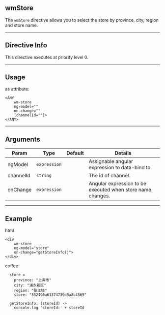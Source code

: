 ## wmStore
The `wmStore` directive allows you to select the store by province, city, region and store name. 

---

## Directive Info
This directive executes at priority level 0.

---

## Usage
as attribute:
```
<ANY 
	wm-store 
	ng-model=""
	on-change=""
	[channelId=""]>
</ANY>
```

---

## Arguments
Param | Type | Default | Details
----- | ---- | ------  | ----
ngModel      | `expression`     |  | Assignable angular expression to data-bind to.
channelId    | `string`         |  | The id of channel.
onChange     | `expression`     |  | Angular expression to be executed when store name changes. 

---

## Example
html
```
<div 
	wm-store 
	ng-model="store" 
	on-change="getStoreInfo()">
</div>
```

coffee
```
  store =
    province: "上海市"
    city: "浦东新区"
    region: "张江镇"
    store: "552496a61374739d3a8b4569"

  getStoreInfo: (storeId) ->
  	console.log 'storeId:' + storeId
```

